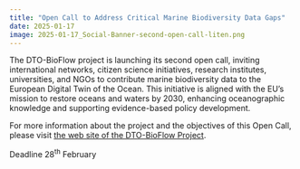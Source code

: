```yaml
---
title: "Open Call to Address Critical Marine Biodiversity Data Gaps"
date: 2025-01-17
image: 2025-01-17_Social-Banner-second-open-call-liten.png
---
```


The DTO-BioFlow project is launching its second open call, inviting international networks, citizen science initiatives, research institutes, universities, and NGOs to contribute marine biodiversity data to the European Digital Twin of the Ocean. This initiative is aligned with the EU’s mission to restore oceans and waters by 2030, enhancing oceanographic knowledge and supporting evidence-based policy development.

For more information about the project and the objectives of this Open Call, please visit [the web site of the DTO-BioFlow Project](https://eur03.safelinks.protection.outlook.com/?url=https%3A%2F%2Fdto-bioflow.eu%2Fsecond-open-call-marine-biodiversity-data&amp;data=05%7C02%7CJohan.Samuelsson%40slu.se%7C1186c321133d44db7ae808dd35349351%7Ca3b5f0710e4947a0a40e9b7c9c4d647e%7C1%7C0%7C638725222264064420%7CUnknown%7CTWFpbGZsb3d8eyJFbXB0eU1hcGkiOnRydWUsIlYiOiIwLjAuMDAwMCIsIlAiOiJXaW4zMiIsIkFOIjoiTWFpbCIsIldUIjoyfQ%3D%3D%7C0%7C%7C%7C&amp;sdata=qg6LiWY6ufwtIGxPltRZHn%2F1DQASKSS8OLUOtoU4O44%3D&amp;reserved=0).

Deadline 28<sup>th</sup> February

